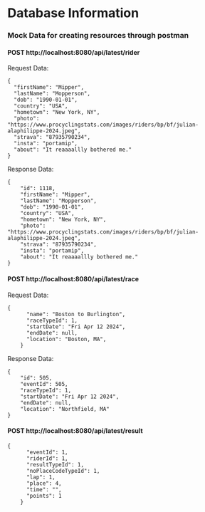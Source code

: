 # Database Information

### Mock Data for creating resources through postman

#### POST http://localhost:8080/api/latest/rider

Request Data:

```
{
  "firstName": "Mipper",
  "lastName": "Mopperson",
  "dob": "1990-01-01",
  "country": "USA",
  "hometown": "New York, NY",
  "photo": "https://www.procyclingstats.com/images/riders/bp/bf/julian-alaphilippe-2024.jpeg",
  "strava": "87935790234",
  "insta": "portamip",
  "about": "It reaaaallly bothered me."
}
```

Response Data:

```
{
    "id": 1118,
    "firstName": "Mipper",
    "lastName": "Mopperson",
    "dob": "1990-01-01",
    "country": "USA",
    "hometown": "New York, NY",
    "photo": "https://www.procyclingstats.com/images/riders/bp/bf/julian-alaphilippe-2024.jpeg",
    "strava": "87935790234",
    "insta": "portamip",
    "about": "It reaaaallly bothered me."
}
```

#### POST http://localhost:8080/api/latest/race

Request Data:

```
{
      "name": "Boston to Burlington",
      "raceTypeId": 1,
      "startDate": "Fri Apr 12 2024",
      "endDate": null,
      "location": "Boston, MA",
    }
```

Response Data:

```
{
    "id": 505,
    "eventId": 505,
    "raceTypeId": 1,
    "startDate": "Fri Apr 12 2024",
    "endDate": null,
    "location": "Northfield, MA"
}
```

#### POST http://localhost:8080/api/latest/result

```
{
      "eventId": 1,
      "riderId": 1,
      "resultTypeId": 1,
      "noPlaceCodeTypeId": 1,
      "lap": 1,
      "place": 4,
      "time": "",
      "points": 1
    }
```
